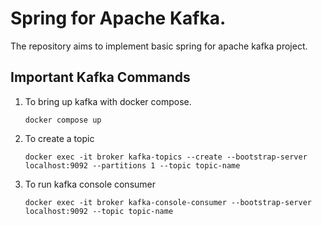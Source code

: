 # Spring for Apache Kafka.
The repository aims to implement basic spring for apache kafka project.

## Important Kafka Commands
1. To bring up kafka with docker compose.
    ```shell
    docker compose up
    ```
2. To create a topic 
    ```shell
    docker exec -it broker kafka-topics --create --bootstrap-server localhost:9092 --partitions 1 --topic topic-name
    ```
3. To run kafka console consumer
    ```shell
    docker exec -it broker kafka-console-consumer --bootstrap-server localhost:9092 --topic topic-name
    ```